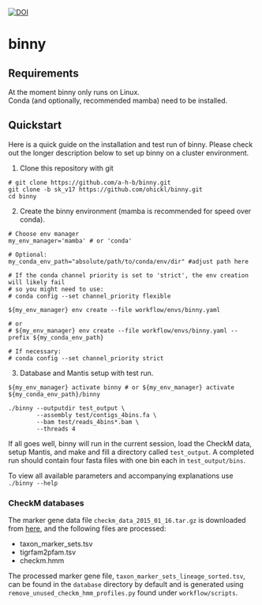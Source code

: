 [![DOI](https://zenodo.org/badge/327396590.svg)](https://zenodo.org/badge/latestdoi/327396590)



# binny

## Requirements
At the moment binny only runs on Linux. \
Conda (and optionally, recommended mamba) need to be installed.

## Quickstart
Here is a quick guide on the installation and test run of binny. Please check out the longer description below to set up binny on a cluster environment.

1) Clone this repository with git
```
# git clone https://github.com/a-h-b/binny.git
git clone -b sk_v17 https://github.com/ohickl/binny.git
cd binny
```

2) Create the binny environment (mamba is recommended for speed over conda).
```
# Choose env manager
my_env_manager='mamba' # or 'conda'

# Optional:
my_conda_env_path="absolute/path/to/conda/env/dir" #adjust path here

# If the conda channel priority is set to 'strict', the env creation will likely fail
# so you might need to use:
# conda config --set channel_priority flexible

${my_env_manager} env create --file workflow/envs/binny.yaml

# or
# ${my_env_manager} env create --file workflow/envs/binny.yaml --prefix ${my_conda_env_path}

# If necessary:
# conda config --set channel_priority strict
```

3) Database and Mantis setup with test run.
```
${my_env_manager} activate binny # or ${my_env_manager} activate ${my_conda_env_path}/binny

./binny --outputdir test_output \
        --assembly test/contigs_4bins.fa \
        --bam test/reads_4bins*.bam \
        --threads 4
```

If all goes well, binny will run in the current session, load the CheckM data, setup Mantis, and make and fill a directory called `test_output`. A completed run should contain four fasta files with one bin each in `test_output/bins`. 

To view all available parameters and accompanying explanations use `./binny --help`


### CheckM databases

The marker gene data file `checkm_data_2015_01_16.tar.gz` is downloaded from [here](https://data.ace.uq.edu.au/public/CheckM_databases), and the following files are processed:
* taxon_marker_sets.tsv
* tigrfam2pfam.tsv
* checkm.hmm

The processed marker gene file, `taxon_marker_sets_lineage_sorted.tsv`, can be found in the `database` directory by default and is generated using `remove_unused_checkm_hmm_profiles.py` found under
`workflow/scripts`.